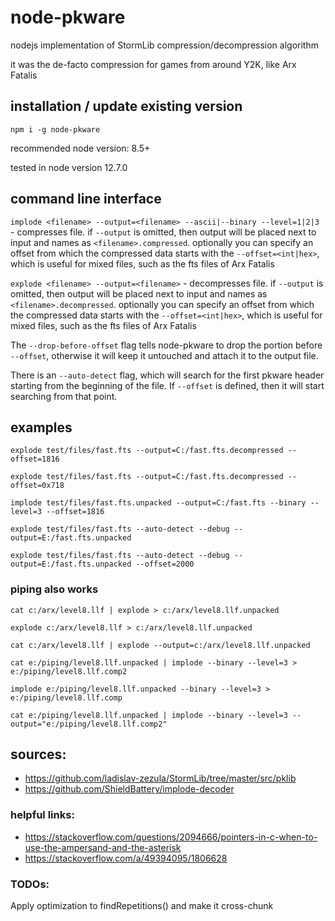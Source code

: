 # node-pkware

nodejs implementation of StormLib compression/decompression algorithm

it was the de-facto compression for games from around Y2K, like Arx Fatalis

## installation / update existing version

`npm i -g node-pkware`

recommended node version: 8.5+

tested in node version 12.7.0

## command line interface

`implode <filename> --output=<filename> --ascii|--binary --level=1|2|3` - compresses file.
if `--output` is omitted, then output will be placed next to input and names as `<filename>.compressed`.
optionally you can specify an offset from which the compressed data starts with the `--offset=<int|hex>`,
which is useful for mixed files, such as the fts files of Arx Fatalis

`explode <filename> --output=<filename>` - decompresses file. if `--output` is omitted, then
output will be placed next to input and names as `<filename>.decompressed`. optionally you can
specify an offset from which the compressed data starts with the `--offset=<int|hex>`, which is useful
for mixed files, such as the fts files of Arx Fatalis

The `--drop-before-offset` flag tells node-pkware to drop the portion before `--offset`, otherwise
it will keep it untouched and attach it to the output file.

There is an `--auto-detect` flag, which will search for the first pkware header starting from the
beginning of the file. If `--offset` is defined, then it will start searching from that point.

## examples

`explode test/files/fast.fts --output=C:/fast.fts.decompressed --offset=1816`

`explode test/files/fast.fts --output=C:/fast.fts.decompressed --offset=0x718`

`implode test/files/fast.fts.unpacked --output=C:/fast.fts --binary --level=3 --offset=1816`

`explode test/files/fast.fts --auto-detect --debug --output=E:/fast.fts.unpacked`

`explode test/files/fast.fts --auto-detect --debug --output=E:/fast.fts.unpacked --offset=2000`

### piping also works

`cat c:/arx/level8.llf | explode > c:/arx/level8.llf.unpacked`

`explode c:/arx/level8.llf > c:/arx/level8.llf.unpacked`

`cat c:/arx/level8.llf | explode --output=c:/arx/level8.llf.unpacked`


`cat e:/piping/level8.llf.unpacked | implode --binary --level=3 > e:/piping/level8.llf.comp2`

`implode e:/piping/level8.llf.unpacked --binary --level=3 > e:/piping/level8.llf.comp`

`cat e:/piping/level8.llf.unpacked | implode --binary --level=3 --output="e:/piping/level8.llf.comp2"`

## sources:

* https://github.com/ladislav-zezula/StormLib/tree/master/src/pklib
* https://github.com/ShieldBattery/implode-decoder

### helpful links:

* https://stackoverflow.com/questions/2094666/pointers-in-c-when-to-use-the-ampersand-and-the-asterisk
* https://stackoverflow.com/a/49394095/1806628

### TODOs:

Apply optimization to findRepetitions() and make it cross-chunk
